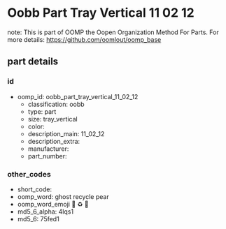 # Oobb Part Tray Vertical 11 02 12  

note: This is part of OOMP the Oopen Organization Method For Parts. For more details: https://github.com/oomlout/oomp_base

##  part details





### id
* oomp_id: oobb_part_tray_vertical_11_02_12
  * classification: oobb
  * type: part
  * size: tray_vertical
  * color: 
  * description_main: 11_02_12
  * description_extra: 
  * manufacturer: 
  * part_number: 

### other_codes
* short_code: 
* oomp_word: ghost recycle pear
* oomp_word_emoji :ghost: :recycle: :pear:
* md5_6_alpha: 4lqs1
* md5_6: 75fed1